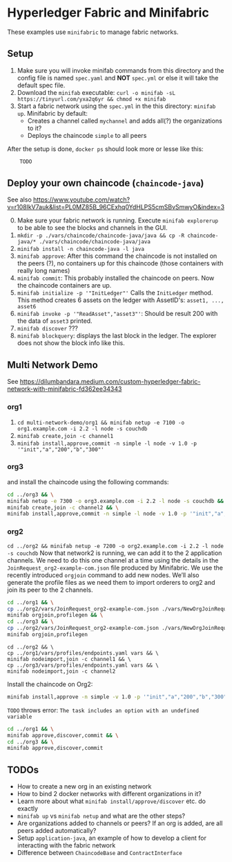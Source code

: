 # Hyperledger Fabric and Minifabric
These examples use `minifabric` to manage fabric networks.

## Setup
1. Make sure you will invoke minifab commands from this directory and the config file is named `spec.yaml` and **NOT** `spec.yml` or else it will take the default spec file.
2. Download the `minifab` executable: `curl -o minifab -sL https://tinyurl.com/yxa2q6yr && chmod +x minifab`
3. Start a fabric network using the `spec.yml` in the this directory: `minifab up`. Minifabric by default:
    - Creates a channel called `mychannel` and adds all(?) the organizations to it?
    - Deploys the chaincode `simple` to all peers

After the setup is done, `docker ps` should look more or lesse like this:
```bash
    TODO
```

## Deploy your own chaincode (`chaincode-java`)
See also https://www.youtube.com/watch?v=r108lkV7auk&list=PL0MZ85B_96CExhq0YdHLPS5cmSBvSmwyO&index=3

0. Make sure your fabric network is running. Execute `minifab explorerup` to be able to see the blocks and channels in the GUI.
1. `mkdir -p ./vars/chaincode/chaincode-java/java && cp -R chaincode-java/* ./vars/chaincode/chaincode-java/java`
2. `minifab install -n chaincode-java -l java` 
3. `minifab approve`: After this command the chaincode is not installed on the peers (?), no containers up for this chaincode (those containers with really long names)
4. `minifab commit`: This probably installed the chaincode on peers. Now the chaincode containers are up.
5. `minifab initialize -p '"InitLedger"'` Calls the `InitLedger` method. This method creates 6 assets on the ledger with AssetID's: `asset1, ..., asset6`
6. `minifab invoke -p '"ReadAsset","asset3"'`: Should be result 200 with the data of `asset3` printed.
7. `minifab discover` ???
8. `minifab blockquery`: displays the last block in the ledger. The explorer does not show the block info like this.

## Multi Network Demo
See https://dilumbandara.medium.com/custom-hyperledger-fabric-network-with-minifabric-fd362ee34343

### org1
1. `cd multi-network-demo/org1 && minifab netup -e 7100 -o org1.example.com -i 2.2 -l node -s couchdb`
2. `minifab create,join -c channel1`
3. `minifab install,approve,commit -n simple -l node -v 1.0 -p '"init","a","200","b","300"'`

### org3
and install the chaincode using the following commands:

```bash
cd ../org3 && \
minifab netup -e 7300 -o org3.example.com -i 2.2 -l node -s couchdb && \
minifab create,join -c channel2 && \
minifab install,approve,commit -n simple -l node -v 1.0 -p '"init","a","200","b","300"'
```

### org2
`cd ../org2 && minifab netup -e 7200 -o org2.example.com -i 2.2 -l node -s couchdb`
Now that network2 is running, we can add it to the 2 application channels. We need to do this one channel at a time using the details in the `JoinRequest_org2-example-com.json` file produced by Minifabric. We use the recently introduced `orgjoin` command to add new nodes. We’ll also generate the profile files as we need them to import orderers to org2 and join its peer to the 2 channels.

```bash
cd ../org1 && \
cp ../org2/vars/JoinRequest_org2-example-com.json ./vars/NewOrgJoinRequest.json && \
minifab orgjoin,profilegen && \
cd ../org3 && \
cp ../org2/vars/JoinRequest_org2-example-com.json ./vars/NewOrgJoinRequest.json && \
minifab orgjoin,profilegen
```

```
cd ../org2 && \
cp ../org1/vars/profiles/endpoints.yaml vars && \
minifab nodeimport,join -c channel1 && \
cp ../org3/vars/profiles/endpoints.yaml vars && \
minifab nodeimport,join -c channel2
```
Install the chaincode on Org2:
```bash
minifab install,approve -n simple -v 1.0 -p '"init","a","200","b","300"' -c channel1
```

`TODO` throws error: `The task includes an option with an undefined variable`

```bash
cd ../org1 && \
minifab approve,discover,commit && \
cd ../org3 && \
minifab approve,discover,commit
```

## TODOs
* How to create a new org in an existing network
* How to bind 2 docker networks with different organizations in it?
* Learn more about what `minifab install/approve/discover` etc. do exactly
* `minifab up` vs `minifab netup` and what are the other steps?
* Are organizations added to channels or peers? If an org is added, are all peers added automatically?
* Setup `application-java`, an example of how to develop a client for interacting with the fabric network
* Difference between `ChaincodeBase` and `ContractInterface`